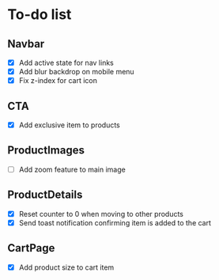 # To-do list

## Navbar

- [x] Add active state for nav links
- [x] Add blur backdrop on mobile menu
- [x] Fix z-index for cart icon

## CTA

- [x] Add exclusive item to products

## ProductImages

- [ ] Add zoom feature to main image

## ProductDetails

- [x] Reset counter to 0 when moving to other products
- [x] Send toast notification confirming item is added to the cart

## CartPage

- [x] Add product size to cart item

